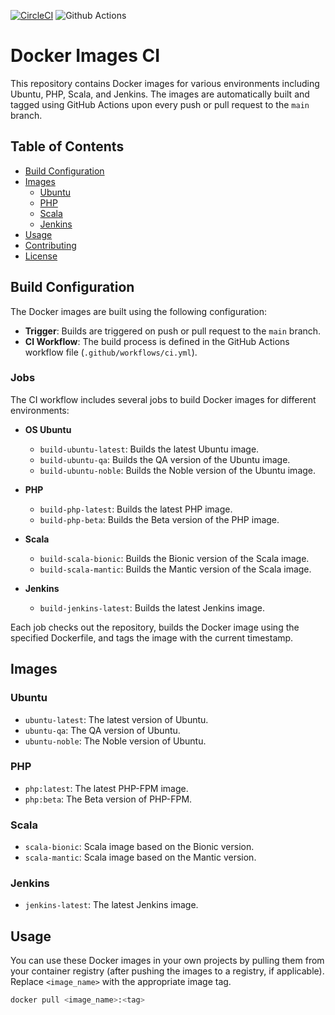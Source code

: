 [![CircleCI](https://dl.circleci.com/status-badge/img/gh/lecaoquochung/docker-images/tree/main.svg?style=svg)](https://dl.circleci.com/status-badge/redirect/gh/lecaoquochung/docker-images/tree/main)
![Github Actions](https://github.com/lecaoquochung/docker-images/actions/workflows/release.yml/badge.svg)


# Docker Images CI

This repository contains Docker images for various environments including Ubuntu, PHP, Scala, and Jenkins. The images are automatically built and tagged using GitHub Actions upon every push or pull request to the `main` branch.

## Table of Contents

- [Build Configuration](#build-configuration)
- [Images](#images)
  - [Ubuntu](#ubuntu)
  - [PHP](#php)
  - [Scala](#scala)
  - [Jenkins](#jenkins)
- [Usage](#usage)
- [Contributing](#contributing)
- [License](#license)

## Build Configuration

The Docker images are built using the following configuration:

- **Trigger**: Builds are triggered on push or pull request to the `main` branch.
- **CI Workflow**: The build process is defined in the GitHub Actions workflow file (`.github/workflows/ci.yml`).

### Jobs

The CI workflow includes several jobs to build Docker images for different environments:

- **OS Ubuntu**
  - `build-ubuntu-latest`: Builds the latest Ubuntu image.
  - `build-ubuntu-qa`: Builds the QA version of the Ubuntu image.
  - `build-ubuntu-noble`: Builds the Noble version of the Ubuntu image.

- **PHP**
  - `build-php-latest`: Builds the latest PHP image.
  - `build-php-beta`: Builds the Beta version of the PHP image.

- **Scala**
  - `build-scala-bionic`: Builds the Bionic version of the Scala image.
  - `build-scala-mantic`: Builds the Mantic version of the Scala image.

- **Jenkins**
  - `build-jenkins-latest`: Builds the latest Jenkins image.

Each job checks out the repository, builds the Docker image using the specified Dockerfile, and tags the image with the current timestamp.

## Images

### Ubuntu

- `ubuntu-latest`: The latest version of Ubuntu.
- `ubuntu-qa`: The QA version of Ubuntu.
- `ubuntu-noble`: The Noble version of Ubuntu.

### PHP

- `php:latest`: The latest PHP-FPM image.
- `php:beta`: The Beta version of PHP-FPM.

### Scala

- `scala-bionic`: Scala image based on the Bionic version.
- `scala-mantic`: Scala image based on the Mantic version.

### Jenkins

- `jenkins-latest`: The latest Jenkins image.

## Usage

You can use these Docker images in your own projects by pulling them from your container registry (after pushing the images to a registry, if applicable). Replace `<image_name>` with the appropriate image tag.

```bash
docker pull <image_name>:<tag>
